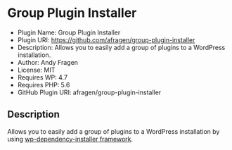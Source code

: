 # Group Plugin Installer

 * Plugin Name: Group Plugin Installer
 * Plugin URI: https://github.com/afragen/group-plugin-installer
 * Description: Allows you to easily add a group of plugins to a WordPress installation.
 * Author: Andy Fragen
 * License: MIT
 * Requires WP: 4.7
 * Requires PHP: 5.6
 * GitHub Plugin URI: afragen/group-plugin-installer

## Description

Allows you to easily add a group of plugins to a WordPress installation by using [wp-dependency-installer framework](https://github.com/afragen/wp-dependency-installer).
